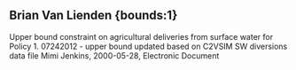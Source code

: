 ## Brian Van Lienden {bounds:1} 
Upper bound constraint on agricultural deliveries from surface water for Policy 1. 07242012 - upper bound updated based on C2VSIM SW diversions data file
Mimi Jenkins, 2000-05-28, Electronic Document
